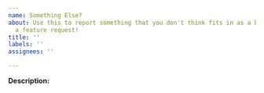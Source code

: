 ```yaml
---
name: Something Else?
about: Use this to report something that you don't think fits in as a bug report or
  a feature request!
title: ''
labels: ''
assignees: ''

---
```


**Description:**
